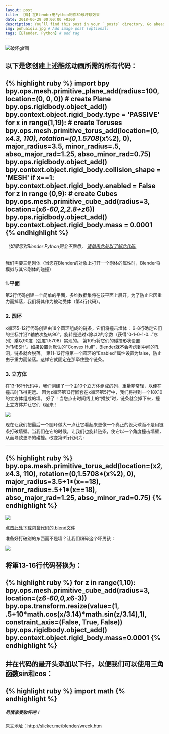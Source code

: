```yaml
---
layout: post
title: 【译】在Blender用Python制作3D破坏球效果
date: 2018-06-29 00:00:00 +0300
description: You’ll find this post in your `_posts` directory. Go ahead and edit it and re-build the site to see your changes. # Add post description (optional)
img: pohuaiqiu.jpg # Add image post (optional)
tags: [Blender, Python] # add tag
---
```


![破坏gif图](https://i.imgur.com/9OUdwNR.gif)

以下是您创建上述酷炫动画所需的所有代码：
---
{% highlight ruby %}
import bpy
bpy.ops.mesh.primitive_plane_add(radius=100, location=(0, 0, 0)) # create Plane
bpy.ops.rigidbody.object_add()
bpy.context.object.rigid_body.type = 'PASSIVE'
for x in range(1,19): # create Toruses
    bpy.ops.mesh.primitive_torus_add(location=(0, x*4.3, 110), rotation=(0,1.5708*(x%2), 0), major_radius=3.5, minor_radius=.5, abso_major_rad=1.25, abso_minor_rad=0.75)
    bpy.ops.rigidbody.object_add()
    bpy.context.object.rigid_body.collision_shape = 'MESH'
    if x==1:
        bpy.context.object.rigid_body.enabled = False
    for z in range (0,9): # create Cubes
        bpy.ops.mesh.primitive_cube_add(radius=3, location=(x*6-60,2,2.8+z*6))
        bpy.ops.rigidbody.object_add()        
        bpy.context.object.rigid_body.mass = 0.0001
{% endhighlight %}
---
###### （如果您对Blender Python完全不熟悉， [请单击此处以了解此代码.](http://slicker.me/blender/3d_mandelbrot.htm)
  我们需要三组刚体（当您在Blender的对象上打开一个刚体的属性时，Blender将模拟与其它刚体的碰撞）

### 1.平面
第2行代码创建一个简单的平面，多维数据集将在该平面上展开。为了防止它因重力而掉落，我们将其作为被动受体（第4行代码）。
### 2. 圆环
x循环5-12行代码创建由18个圆环组成的链条，它们将撞击墙体：
6-8行确定它们的坐标并沿Y轴依次旋转90°。旋转是通过x除以2的余数（获得“0-1-0-1-0...”序列）乘以90度（弧度1.5708）实现的。
第10行将它们的碰撞形状设置为“MESH”。如果设置为默认的"Convex Hull"，Blender就不会考虑到中间的孔洞，链条就会脱落。
第11-12行将第一个圆环的"Enabled"属性设置为false，防止由于重力而坠落。这样它就固定在那牵住整个链条。
### 3. 立方体
在13-16行代码中，我们创建了一个由10个立方体组成的列，重量非常轻，以便在撞击时飞得更远。
因为z循环第13行嵌套在x循环第5行中，我们将得到一个18X10的立方体组成的墙。
好了！当您点击时间线上的“播放”时，链条就会掉下来，撞上立方体并让它们飞起来！

![](https://i.imgur.com/BhJdnCe.gif)

现在让我们把最后一个圆环做大一点让它看起来更像一个真正的毁灭球而不是用链条打破墙壁。当我们在它的时候，让我们也旋转链条，使它以一个角度撞击墙壁，从而导致更冷的碰撞。改变第6行代码为:

---
{% highlight ruby %}
bpy.ops.mesh.primitive_torus_add(location=(x*2, x*4.3, 110), rotation=(0,1.5708*(x%2), 0), major_radius=3.5+1*(x==18), minor_radius=.5+1*(x==18), abso_major_rad=1.25, abso_minor_rad=0.75)
{% endhighlight %}
---
![](https://i.imgur.com/9OUdwNR.gif)

[点击此处下载包含代码的.blend文件](https://web.opendrive.com/api/v1/download/file.json/OF8xMzk3MDkxODVf?inline=0)

准备好打破别的东西而不是墙？让我们粉碎这个坏男孩：

![](https://i.imgur.com/JqqHkMp.gif)

将第13-16行代码替换为：
---
{% highlight ruby %}
for z in range(1,10):
    bpy.ops.mesh.primitive_cube_add(radius=3, location=(z*6-60,0,x*6-3))
    bpy.ops.transform.resize(value=(1, .5+10*math.cos(x/3.14)*math.sin(z/3.14),1), constraint_axis=(False, True, False))
    bpy.ops.rigidbody.object_add()
    bpy.context.object.rigid_body.mass=0.0001
{% endhighlight %}
---

并在代码的最开头添加以下行，以便我们可以使用三角函数sin和cos：
---
{% highlight ruby %}
import math
{% endhighlight %}
---
##### 尽情享受破坏吧！

原文地址：http://slicker.me/blender/wreck.htm
